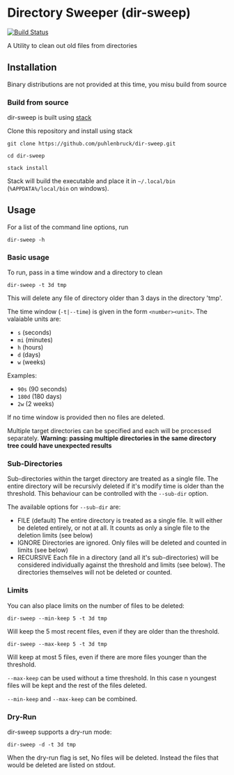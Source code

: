 # Directory Sweeper (dir-sweep)
[![Build Status](https://travis-ci.org/puhlenbruck/dir-sweep.svg?branch=master)](https://travis-ci.org/puhlenbruck/dir-sweep)

A Utility to clean out old files from directories

## Installation

Binary distributions are not provided at this time, you misu build from source

### Build from source

dir-sweep is built using [stack](http://haskellstack.org)

Clone this repository and install using stack

```shell
git clone https://github.com/puhlenbruck/dir-sweep.git

cd dir-sweep

stack install
```

Stack will build the executable and place it in `~/.local/bin` (`%APPDATA%/local/bin` on windows).

## Usage

For a list of the command line options, run
```shell
dir-sweep -h
```


### Basic usage 

To run, pass in a time window and a directory to clean

```shell
dir-sweep -t 3d tmp
```

This will delete any file of directory older than 3 days in the directory 'tmp'.

The time window (`-t|--time`) is given in the form `<number><unit>`.  The valaiable units are:
- `s` (seconds)
- `mi` (minutes)
- `h` (hours)
- `d` (days)
- `w` (weeks)

Examples: 
- `90s` (90 seconds)
- `180d` (180 days)
- `2w` (2 weeks)

If no time window is provided then no files are deleted.

Multiple target directories can be specified and each will be processed separately.  **Warning: passing multiple directories in the same directory tree could have unexpected results**

### Sub-Directories

Sub-directories within the target directory are treated as a single file.  The entire directory will be recursivly deleted if it's modify time is older than the threshold.  This behaviour can be controlled with the `--sub-dir` option.

The available options for `--sub-dir` are:
- FILE (default) The entire directory is treated as a single file.  It will either be deleted entirely, or not at all.  It counts as only a single file to the deletion limits (see below)
- IGNORE Directories are ignored.  Only files will be deleted and counted in limits (see below)
- RECURSIVE Each file in a directory (and all it's sub-directories) will be considered individually against the threshold and limits (see below).  The directories themselves will not be deleted or counted.


### Limits
You can also place limits on the number of files to be deleted:

```shell
dir-sweep --min-keep 5 -t 3d tmp
```
Will keep the 5 most recent files, even if they are older than the threshold.

```shell
dir-sweep --max-keep 5 -t 3d tmp
```

Will keep at most 5 files, even if there are more files younger than the threshold.

`--max-keep` can be used without a time threshold.  In this case n youngest files will be kept and the rest of the files deleted.

`--min-keep` and `--max-keep` can be combined.

### Dry-Run

dir-sweep supports a dry-run mode:

```shell
dir-sweep -d -t 3d tmp
```

When the dry-run flag is set, No files will be deleted.  Instead the files that would be deleted are listed on stdout.
